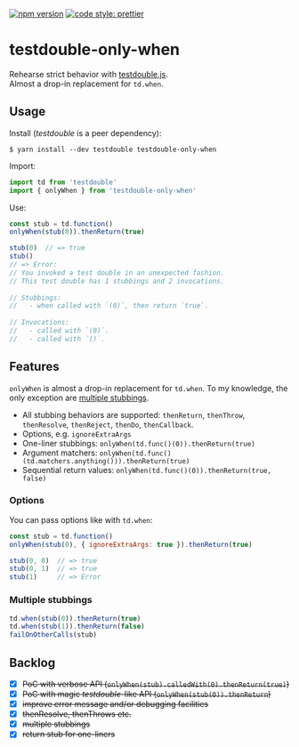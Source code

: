 [![npm version](https://img.shields.io/npm/v/testdouble-only-when.svg)](https://www.npmjs.com/package/testdouble-only-when)
[![code style: prettier](https://img.shields.io/badge/code_style-prettier-ff69b4.svg)](https://github.com/prettier/prettier)

# testdouble-only-when
Rehearse strict behavior with [testdouble.js](https://github.com/testdouble/testdouble.js).  
Almost a drop-in replacement for `td.when`.


## Usage

Install (_testdouble_ is a peer dependency):

```
$ yarn install --dev testdouble testdouble-only-when
```

Import:

```javascript
import td from 'testdouble'
import { onlyWhen } from 'testdouble-only-when'
```

Use:

```javascript
const stub = td.function()
onlyWhen(stub(0)).thenReturn(true)

stub(0)  // => true
stub()   
// => Error:
// ​​You invoked a test double in an unexpected fashion.​​
// ​​​​This test double has 1 stubbings and 2 invocations.​​
​​​​
// ​​​​Stubbings:​​
// ​​​​  - when called with `(0)`, then return `true`.​​
​​​​
// ​​​​Invocations:​​
// ​​​​  - called with `(0)`.​​
// ​​​​  - called with `()`.​​
```

## Features

`onlyWhen` is almost a drop-in replacement for `td.when`. To my knowledge, the only exception are [multiple stubbings](#multiple-stubbings).

* All stubbing behaviors are supported: `thenReturn`, `thenThrow`, `thenResolve`, `thenReject`, `thenDo`, `thenCallback`.
* Options, e.g. `ignoreExtraArgs`
* One-liner stubbings: `onlyWhen(td.func()(0)).thenReturn(true)`
* Argument matchers: `onlyWhen(td.func()(td.matchers.anything())).thenReturn(true)`
* Sequential return values: `onlyWhen(td.func()(0)).thenReturn(true, false)`


### Options

You can pass options like with `td.when`:

```javascript
const stub = td.function()
onlyWhen(stub(0), { ignoreExtraArgs: true }).thenReturn(true)

stub(0, 0)  // => true
stub(0, 1)  // => true
stub(1)     // => Error
```

### Multiple stubbings

```javascript
td.when(stub(0)).thenReturn(true)
td.when(stub(1)).thenReturn(false)
failOnOtherCalls(stub)
```


## Backlog

- [x] ~~PoC with verbose API (`onlyWhen(stub).calledWith(0).thenReturn(true)`)~~
- [x] ~~PoC with magic _testdouble_-like API (`onlyWhen(stub(0)).thenReturn`)~~
- [x] ~~improve error message and/or debugging facilities~~
- [x] ~~thenResolve, thenThrows etc.~~
- [x] ~~multiple stubbings~~
- [x] ~~return stub for one-liners~~
